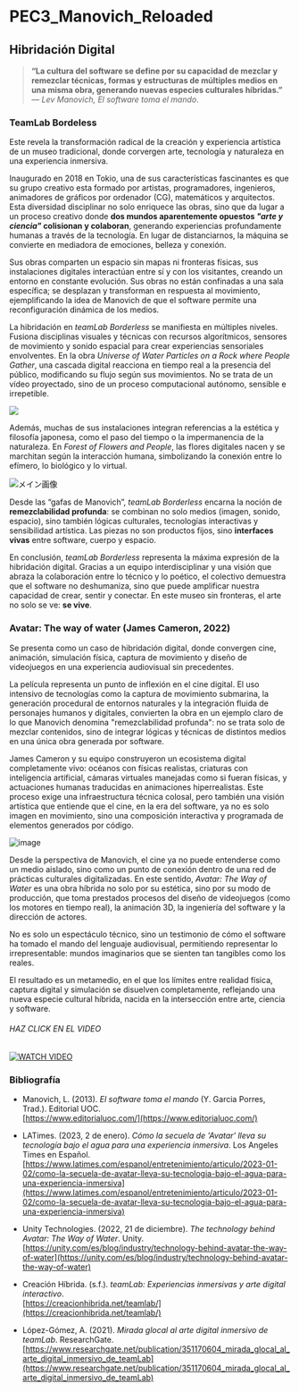 # PEC3_Manovich_Reloaded

## Hibridación Digital
> **“La cultura del software se define por su capacidad de mezclar y remezclar técnicas, formas y estructuras de múltiples medios en una misma obra, generando nuevas especies culturales híbridas.”**  
— _Lev Manovich, El software toma el mando_.


### TeamLab Bordeless

Este revela la transformación radical de la creación y experiencia artística de un museo tradicional, donde corvergen arte, tecnología y naturaleza en una experiencia inmersiva. 

Inaugurado en 2018 en Tokio, una de sus características fascinantes es que su grupo creativo esta formado por artistas, programadores, ingenieros, animadores de gráficos por ordenador (CG), matemáticos y arquitectos. Esta diversidad disciplinar no solo enriquece las obras, sino que da lugar a un proceso creativo donde  **dos mundos aparentemente opuestos _"arte y ciencia"_ colisionan y colaboran**, generando experiencias profundamente humanas a través de la tecnología. En lugar de distanciarnos, la máquina se convierte en mediadora de emociones, belleza y conexión.

Sus obras comparten un espacio sin mapas ni fronteras físicas, sus instalaciones digitales interactúan entre sí y con los visitantes, creando un entorno en constante evolución. Sus obras no están confinadas a una sala específica; se desplazan y transforman en respuesta al movimiento, ejemplificando la idea de Manovich de que el software permite una reconfiguración dinámica de los medios.

La hibridación en  _teamLab Borderless_  se manifiesta en múltiples niveles. Fusiona disciplinas visuales y técnicas con recursos algorítmicos, sensores de movimiento y sonido espacial para crear experiencias sensoriales envolventes. En la obra  _Universe of Water Particles on a Rock where People Gather_, una cascada digital reacciona en tiempo real a la presencia del público, modificando su flujo según sus movimientos. No se trata de un vídeo proyectado, sino de un proceso computacional autónomo, sensible e irrepetible.

![](https://team-lab.imagewave.pictures/3wBnMQrufqJ6S9s2BbLSAn?width=3840&quality=30)

Además, muchas de sus instalaciones integran referencias a la estética y filosofía japonesa, como el paso del tiempo o la impermanencia de la naturaleza. En  _Forest of Flowers and People_, las flores digitales nacen y se marchitan según la interacción humana, simbolizando la conexión entre lo efímero, lo biológico y lo virtual.

![メイン画像](https://team-lab.imagewave.pictures/9wUmHzirmftnW9AdLgZcLG?width=3840&quality=30)

Desde las “gafas de Manovich”,  _teamLab Borderless_  encarna la noción de  **remezclabilidad profunda**: se combinan no solo medios (imagen, sonido, espacio), sino también lógicas culturales, tecnologías interactivas y sensibilidad artística. Las piezas no son productos fijos, sino  **interfaces vivas**  entre software, cuerpo y espacio.

En conclusión,  _teamLab Borderless_  representa la máxima expresión de la hibridación digital. Gracias a un equipo interdisciplinar y una visión que abraza la colaboración entre lo técnico y lo poético, el colectivo demuestra que el software no deshumaniza, sino que puede amplificar nuestra capacidad de crear, sentir y conectar. En este museo sin fronteras, el arte no solo se ve:  **se vive**.

### Avatar: The way of water (James Cameron, 2022)

Se presenta como un caso de hibridación digital, donde convergen cine, animación, simulación física, captura de movimiento y diseño de videojuegos en una experiencia audiovisual sin precedentes.

La película representa un punto de inflexión en el cine digital. El uso intensivo de tecnologías como la captura de movimiento submarina, la generación procedural de entornos naturales y la integración fluida de personajes humanos y digitales, convierten la obra en un ejemplo claro de lo que Manovich denomina "remezclabilidad profunda": no se trata solo de mezclar contenidos, sino de integrar lógicas y técnicas de distintos medios en una única obra generada por software.

James Cameron y su equipo construyeron un ecosistema digital completamente vivo: océanos con físicas realistas, criaturas con inteligencia artificial, cámaras virtuales manejadas como si fueran físicas, y actuaciones humanas traducidas en animaciones hiperrealistas. Este proceso exige una infraestructura técnica colosal, pero también una visión artística que entiende que el cine, en la era del software, ya no es solo imagen en movimiento, sino una composición interactiva y programada de elementos generados por código.

![image](https://github.com/user-attachments/assets/1f34ea7f-20a4-487e-85b3-84c42b9bc32d)

Desde la perspectiva de Manovich, el cine ya no puede entenderse como un medio aislado, sino como un punto de conexión dentro de una red de prácticas culturales digitalizadas. En este sentido,  _Avatar: The Way of Water_  es una obra híbrida no solo por su estética, sino por su modo de producción, que toma prestados procesos del diseño de videojuegos (como los motores en tiempo real), la animación 3D, la ingeniería del software y la dirección de actores. 

No es solo un espectáculo técnico, sino un testimonio de cómo el software ha tomado el mando del lenguaje audiovisual, permitiendo representar lo irrepresentable: mundos imaginarios que se sienten tan tangibles como los reales.

El resultado es un metamedio, en el que los límites entre realidad física, captura digital y simulación se disuelven completamente, reflejando una nueva especie cultural híbrida, nacida en la intersección entre arte, ciencia y software.

###### HAZ CLICK EN EL VIDEO
[![WATCH VIDEO](https://img.youtube.com/vi/cWF0AXVcBPg/hqdefault.jpg)](https://www.youtube.com/watch?v=cWF0AXVcBPg)

### Bibliografía

- Manovich, L. (2013).  _El software toma el mando_  (Y. Garcia Porres, Trad.). Editorial UOC.  
[https://www.editorialuoc.com/](https://www.editorialuoc.com/)

- LATimes. (2023, 2 de enero).  _Cómo la secuela de 'Avatar' lleva su tecnología bajo el agua para una experiencia inmersiva_. Los Angeles Times en Español.  
[https://www.latimes.com/espanol/entretenimiento/articulo/2023-01-02/como-la-secuela-de-avatar-lleva-su-tecnologia-bajo-el-agua-para-una-experiencia-inmersiva](https://www.latimes.com/espanol/entretenimiento/articulo/2023-01-02/como-la-secuela-de-avatar-lleva-su-tecnologia-bajo-el-agua-para-una-experiencia-inmersiva)

- Unity Technologies. (2022, 21 de diciembre).  _The technology behind Avatar: The Way of Water_. Unity.  
[https://unity.com/es/blog/industry/technology-behind-avatar-the-way-of-water](https://unity.com/es/blog/industry/technology-behind-avatar-the-way-of-water)

- Creación Híbrida. (s.f.).  _teamLab: Experiencias inmersivas y arte digital interactivo_.  
[https://creacionhibrida.net/teamlab/](https://creacionhibrida.net/teamlab/)

- López-Gómez, A. (2021).  _Mirada glocal al arte digital inmersivo de teamLab_. ResearchGate.  
[https://www.researchgate.net/publication/351170604_mirada_glocal_al_arte_digital_inmersivo_de_teamLab](https://www.researchgate.net/publication/351170604_mirada_glocal_al_arte_digital_inmersivo_de_teamLab)
